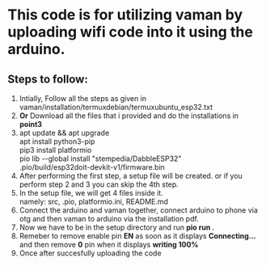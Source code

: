 # This code is for utilizing vaman by uploading wifi code into it using the arduino.

## Steps to follow:
1) Intially, Follow all the steps as given in vaman/installation/termuxdebian/termuxubuntu_esp32.txt
2) **Or** Download all the files that i provided and do the installations in <b> point3</b>
3) apt update && apt upgrade <br>
   apt install python3-pip <br>
   pip3 install platformio <br>
   pio lib --global install "stempedia/DabbleESP32" <br>
   .pio/build/esp32doit-devkit-v1/firmware.bin <br>
4) After performing the first step, a setup file will be created. or if you perform step 2 and 3 you can skip the 4th step.
5) In the setup file, we will get 4 files inside it. <br>
   namely: src, .pio, platformio.ini, README.md
6) Connect the arduino and vaman together, connect arduino to phone via otg and then vaman to arduino via the installation pdf. 
7) Now we have to be in the setup directory and run <b> pio run </b>.
8) Remeber to remove enable pin <b>EN</b> as soon as it displays <b>Connecting...</b> and then remove <b>0</b> pin when it displays <b>writing 100%</b> 
9) Once after succesfully uploading the code
